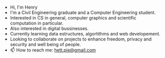- Hi, I'm Henry
- I'm a Civil Engineering graduate and a Computer Engineering student.
- Interested in CS in general, computer graphics and scientific computation in particular.
- Also interested in digital bussinesses.
- Currently learning data estructures, algortithms and web developement. 
- Looking to collaborate on projects to enhance freedom, privacy and security and well being of people.
- 📫 How to reach me: hett.pie@gmail.com

<!---
Hett-XY-14/Hett-XY-14 is a ✨ special ✨ repository because its `README.md` (this file) appears on your GitHub profile.
You can click the Preview link to take a look at your changes.
--->
